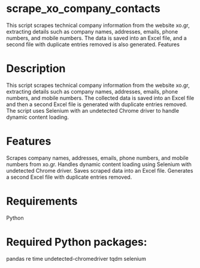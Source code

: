 # scrape_xo_company_contacts
This script scrapes technical company information from the website xo.gr, extracting details such as company names, addresses, emails, phone numbers, and mobile numbers. The data is saved into an Excel file, and a second file with duplicate entries removed is also generated.  Features

# Description
This script scrapes technical company information from the website xo.gr, extracting details such as company names, addresses, emails, phone numbers, and mobile numbers. The collected data is saved into an Excel file and then a second Excel file is generated with duplicate entries removed. The script uses Selenium with an undetected Chrome driver to handle dynamic content loading.

# Features
Scrapes company names, addresses, emails, phone numbers, and mobile numbers from xo.gr.
Handles dynamic content loading using Selenium with undetected Chrome driver.
Saves scraped data into an Excel file.
Generates a second Excel file with duplicate entries removed.

# Requirements
Python

# Required Python packages:
pandas
re
time
undetected-chromedriver
tqdm
selenium
